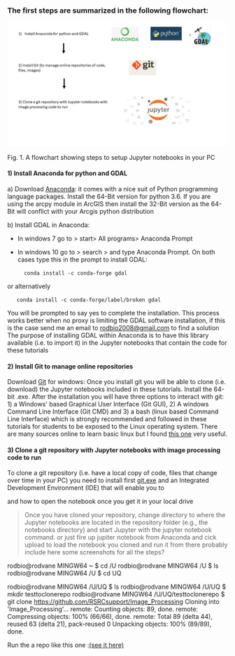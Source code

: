 ### The first steps are summarized in the following flowchart:
 
![flowchart](https://github.com/RSRCsupport/Image_Processing/blob/master/Data/Flowchart_settings.jpg)

Fig. 1. A flowchart showing steps to setup Jupyter notebooks in your PC

#### 1) Install Anaconda for python and GDAL 

a) Download [Anaconda](https://www.anaconda.com/download/): it comes with 
a nice suit of Python programming language packages. Install the 64-Bit version 
for python 3.6. If you are using the arcpy module in ArcGIS then install the 32-Bit version as the 64-Bit will conflict with your Arcgis python distribution 


b) Install GDAL in Anaconda: 

- In windows 7 go to > start> All programs> Anaconda Prompt
- In windows 10 go to > search > and type Anaconda Prompt. On both cases type this in the prompt to install GDAL:
 
 
        conda install -c conda-forge gdal  

or alternatively

       conda install -c conda-forge/label/broken gdal
       
You will be prompted to say yes to complete the installation. This process works better 
when no proxy is limiting the GDAL software installation, if this is the case send me an email to rodbio2008@gmail.com to find a solution
The purpose of installing GDAL within Anaconda is to have this library available 
(i.e. to import it) in the Jupyter notebooks that contain the code for these tutorials

#### 2) Install Git to manage online repositories

Download [Git](https://git-scm.com/downloads) for windows: Once you install git you will be able to clone (i.e. download) 
the Jupyter notebooks included in these tutorials. Install the 64-bit .exe. After the installation you will have three
options to interact with git: 1) a Windows' based Graphical User Interface (Git GUI), 2) A windows Command Line Interface (Git CMD)
and 3) a bash (linux based Command Line Interface) which is strongly recommended and followed in these tutorials for students to be 
exposed to the Linux operating system. There are many sources online to learn basic linux but I found 
[this one](https://github.com/RSRCsupport/Image_Processing/blob/master/Data/bash_cheat_sheet.pdf) very useful.

#### 3) Clone a git repository with Jupyter notebooks with image processing code to run


To clone a git repository (i.e. have a local copy of code, files that change over time in your PC) you need to install first [git.exe](https://git-scm.com/downloads) and an Integrated Development Environment (IDE) that will enable you to  
 
 and how to open the notebook once you get it in your local drive
> Once you have cloned your repository, change directory to where the Jupyter notebooks are located in the repository folder (e.g., the notebooks directory) and start Jupyter with the jupyter notebook command.
or just fire up jupiter notebook from Anaconda and cick upload to load the notebook you cloned and run it from there
probably include here some screenshots for all the steps?

rodbio@rodvane MINGW64 ~
$ cd /U
rodbio@rodvane MINGW64 /U
$ ls
rodbio@rodvane MINGW64 /U
$ cd UQ

rodbio@rodvane MINGW64 /U/UQ
$ ls
rodbio@rodvane MINGW64 /U/UQ
$ mkdir testtoclonerepo
rodbio@rodvane MINGW64 /U/UQ/testtoclonerepo
$ git clone https://github.com/RSRCsupport/Image_Processing
Cloning into 'Image_Processing'...
remote: Counting objects: 89, done.
remote: Compressing objects: 100% (66/66), done.
remote: Total 89 (delta 44), reused 63 (delta 21), pack-reused 0
Unpacking objects: 100% (89/89), done.

Run the a repo like this one :[(see it here)](https://github.com/RSRCsupport/Image_Processing/blob/master/1_Intro_notebook.ipynb) 